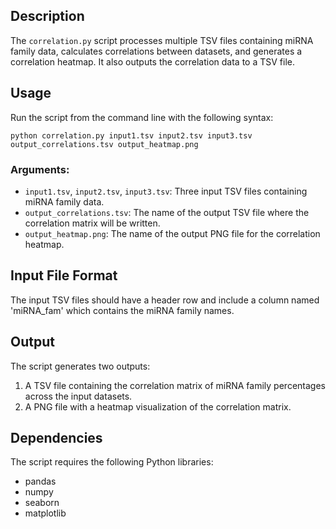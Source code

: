 ## Description

The `correlation.py` script processes multiple TSV files containing miRNA family data, calculates correlations between datasets, and generates a correlation heatmap. It also outputs the correlation data to a TSV file.

## Usage

Run the script from the command line with the following syntax:

```
python correlation.py input1.tsv input2.tsv input3.tsv output_correlations.tsv output_heatmap.png
```

### Arguments:
- `input1.tsv`, `input2.tsv`, `input3.tsv`: Three input TSV files containing miRNA family data.
- `output_correlations.tsv`: The name of the output TSV file where the correlation matrix will be written.
- `output_heatmap.png`: The name of the output PNG file for the correlation heatmap.

## Input File Format

The input TSV files should have a header row and include a column named 'miRNA_fam' which contains the miRNA family names.

## Output

The script generates two outputs:

1. A TSV file containing the correlation matrix of miRNA family percentages across the input datasets.
2. A PNG file with a heatmap visualization of the correlation matrix.

## Dependencies

The script requires the following Python libraries:
- pandas
- numpy
- seaborn
- matplotlib

